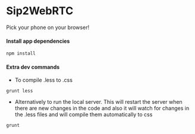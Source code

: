 # Sip2WebRTC
Pick your phone on your browser!


#### Install app dependencies
```bash
npm install
```

#### Extra dev commands
- To compile .less to .css
```
grunt less
```

- Alternatively to run the local server. This will restart the server when there are new changes in the code and
also it will watch for changes in the .less files and will compile them automatically to css

```
grunt
```
